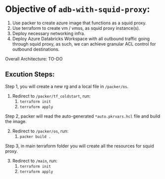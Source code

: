 # Objective of `adb-with-squid-proxy`:
1. Use packer to create azure image that functions as a squid proxy.
2. Use terraform to create vm / vmss, as squid proxy instance(s).
3. Deploy necessary networking infra.
4. Deploy Azure Databricks Workspace with all outbound traffic going through squid proxy, as such, we can achieve granular ACL control for outbound destinations.

Overall Architecture:
TO-DO

## Excution Steps:
Step 1, you will create a new rg and a local file in `/packer/os`.

1. Redirect to `/packer/tf_coldstart`, run:
   1. `terraform init`
   2. `terraform apply`

Step 2, packer will read the auto-generated `*auto.pkrvars.hcl` file and build the image.

2. Redirect to `/packer/os`, run:
   1. `packer build .`
   
Step 3, in main terraform folder you will create all the resources for squid proxy.

3. Redirect to `/main`, run:
   1. `terraform init`
   2. `terraform apply`
